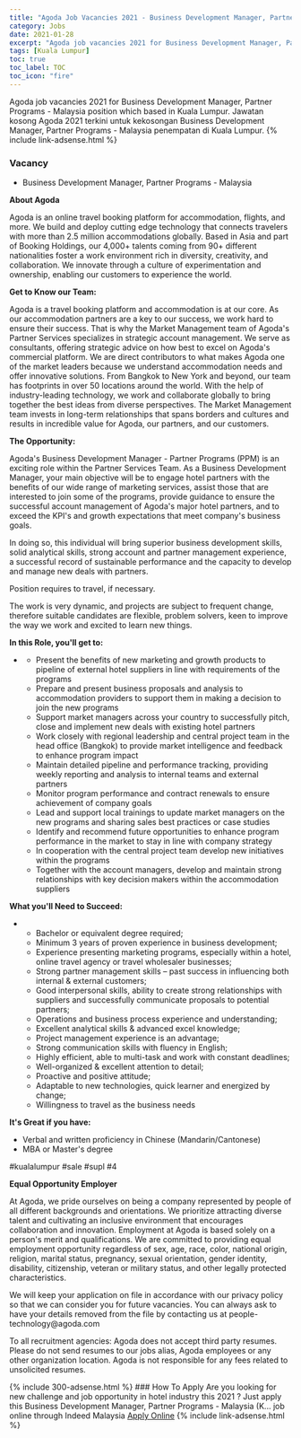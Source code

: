```yaml
---
title: "Agoda Job Vacancies 2021 - Business Development Manager, Partner Programs - Malaysia" 
category: Jobs 
date: 2021-01-28 
excerpt: "Agoda job vacancies 2021 for Business Development Manager, Partner Programs - Malaysia position which based in Kuala Lumpur. Jawatan kosong Agoda 2021 terkini untuk kekosongan Business Development Manager, Partner Programs - Malaysia penempatan di Kuala Lumpur" 
tags: [Kuala Lumpur] 
toc: true 
toc_label: TOC 
toc_icon: "fire" 
--- 
```


Agoda job vacancies 2021 for Business Development Manager, Partner Programs - Malaysia position which based in Kuala Lumpur. Jawatan kosong Agoda 2021 terkini untuk kekosongan Business Development Manager, Partner Programs - Malaysia penempatan di Kuala Lumpur. 
{% include link-adsense.html %} 
### Vacancy 
- Business Development Manager, Partner Programs - Malaysia
<div><div><div><p><b>About Agoda</b></p>
<p>
Agoda is an online travel booking platform for accommodation, flights, and more. We build and deploy cutting edge technology that connects travelers with more than 2.5 million accommodations globally. Based in Asia and part of Booking Holdings, our 4,000+ talents coming from 90+ different nationalities foster a work environment rich in diversity, creativity, and collaboration. We innovate through a culture of experimentation and ownership, enabling our customers to experience the world.</p></div><div>
<p><b>
Get to Know our Team:</b></p>
<p>
Agoda is a travel booking platform and accommodation is at our core. As our accommodation partners are a key to our success, we work hard to ensure their success. That is why the Market Management team of Agoda's Partner Services specializes in strategic account management. We serve as consultants, offering strategic advice on how best to excel on Agoda's commercial platform. We are direct contributors to what makes Agoda one of the market leaders because we understand accommodation needs and offer innovative solutions. From Bangkok to New York and beyond, our team has footprints in over 50 locations around the world. With the help of industry-leading technology, we work and collaborate globally to bring together the best ideas from diverse perspectives. The Market Management team invests in long-term relationships that spans borders and cultures and results in incredible value for Agoda, our partners, and our customers.</p>
</div>
<p><b>The Opportunity:</b></p>
<p>
Agoda's Business Development Manager - Partner Programs (PPM) is an exciting role within the Partner Services Team. As a Business Development Manager, your main objective will be to engage hotel partners with the benefits of our wide range of marketing services, assist those that are interested to join some of the programs, provide guidance to ensure the successful account management of Agoda's major hotel partners, and to exceed the KPI's and growth expectations that meet company's business goals.</p>
<p>
In doing so, this individual will bring superior business development skills, solid analytical skills, strong account and partner management experience, a successful record of sustainable performance and the capacity to develop and manage new deals with partners.</p>
<div>
Position requires to travel, if necessary.</div>
<p>
The work is very dynamic, and projects are subject to frequent change, therefore suitable candidates are flexible, problem solvers, keen to improve the way we work and excited to learn new things.</p>
<p><b>
In this Role, you'll get to:</b></p>
<ul>
<li><div><ul><li>Present the benefits of new marketing and growth products to pipeline of external hotel suppliers in line with requirements of the programs</li>
<li>Prepare and present business proposals and analysis to accommodation providers to support them in making a decision to join the new programs</li>
<li>Support market managers across your country to successfully pitch, close and implement new deals with existing hotel partners</li>
<li>Work closely with regional leadership and central project team in the head office (Bangkok) to provide market intelligence and feedback to enhance program impact</li>
<li>Maintain detailed pipeline and performance tracking, providing weekly reporting and analysis to internal teams and external partners</li>
<li>Monitor program performance and contract renewals to ensure achievement of company goals</li>
<li>Lead and support local trainings to update market managers on the new programs and sharing sales best practices or case studies</li>
<li>Identify and recommend future opportunities to enhance program performance in the market to stay in line with company strategy</li>
<li>In cooperation with the central project team develop new initiatives within the programs</li>
<li>Together with the account managers, develop and maintain strong relationships with key decision makers within the accommodation suppliers</li>
</ul>
</div></li></ul><p><b>What you'll Need to Succeed:</b></p>
<ul>
<li><ul><li>Bachelor or equivalent degree required;</li>
<li>Minimum 3 years of proven experience in business development;</li>
<li>Experience presenting marketing programs, especially within a hotel, online travel agency or travel wholesaler businesses;</li>
<li>Strong partner management skills &#8211; past success in influencing both internal &amp; external customers;</li>
<li>Good interpersonal skills, ability to create strong relationships with suppliers and successfully communicate proposals to potential partners;</li>
<li>Operations and business process experience and understanding;</li>
<li>Excellent analytical skills &amp; advanced excel knowledge;</li>
<li>Project management experience is an advantage;</li>
<li>Strong communication skills with fluency in English;</li>
<li>Highly efficient, able to multi-task and work with constant deadlines;</li>
<li>Well-organized &amp; excellent attention to detail;</li>
<li>Proactive and positive attitude;</li>
<li>Adaptable to new technologies, quick learner and energized by change;</li>
<li>Willingness to travel as the business needs</li>
</ul>
</li></ul><p><b>It's Great if you have:</b></p>
<ul>
<li>Verbal and written proficiency in Chinese (Mandarin/Cantonese)</li>
<li>MBA or Master's degree</li>
</ul>
<p>#kualalumpur #sale #supl #4</p><div><p><b>
Equal Opportunity Employer</b></p>
<p>
At Agoda, we pride ourselves on being a company represented by people of all different backgrounds and orientations. We prioritize attracting diverse talent and cultivating an inclusive environment that encourages collaboration and innovation. Employment at Agoda is based solely on a person's merit and qualifications. We are committed to providing equal employment opportunity regardless of sex, age, race, color, national origin, religion, marital status, pregnancy, sexual orientation, gender identity, disability, citizenship, veteran or military status, and other legally protected characteristics.</p>
<p>
We will keep your application on file in accordance with our privacy policy so that we can consider you for future vacancies. You can always ask to have your details removed from the file by contacting us at people-technology@agoda.com</p>
<p>
To all recruitment agencies: Agoda does not accept third party resumes. Please do not send resumes to our jobs alias, Agoda employees or any other organization location. Agoda is not responsible for any fees related to unsolicited resumes.</p></div></div></div> 
{% include 300-adsense.html %} 
### How To Apply 
Are you looking for new challenge and job opportunity in hotel industry this 2021 ?
Just apply this Business Development Manager, Partner Programs - Malaysia (K... job online through Indeed Malaysia 
<a href="https://malaysia.indeed.com/viewjob?jk=6a49ecf77276b142" class="btn btn--info" target="_blank" rel="nofollow noopenner">Apply Online</a> 
{% include link-adsense.html %} 